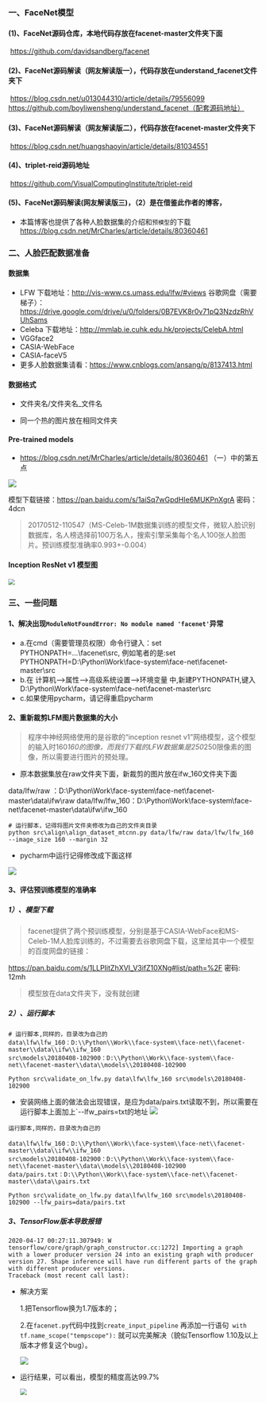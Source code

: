 ### 一、FaceNet模型

#### (1)、FaceNet源码仓库，本地代码存放在facenet-master文件夹下面
​			https://github.com/davidsandberg/facenet

#### (2)、FaceNet源码解读（网友解读版一），代码存放在understand_facenet文件夹下
​			https://blog.csdn.net/u013044310/article/details/79556099
​			https://github.com/boyliwensheng/understand_facenet（配套源码地址）

#### (3)、FaceNet源码解读（网友解读版二），代码存放在facenet-master文件夹下

​			https://blog.csdn.net/huangshaoyin/article/details/81034551

#### (4)、triplet-reid源码地址

​			https://github.com/VisualComputingInstitute/triplet-reid

#### (5)、FaceNet源码解读(网友解读版三)，（2）是在借鉴此作者的博客，
- 本篇博客也提供了各种人脸数据集的介绍和`预模型`的下载
            https://blog.csdn.net/MrCharles/article/details/80360461

### 二、人脸匹配数据准备
#### 数据集
- LFW  下载地址：http://vis-www.cs.umass.edu/lfw/#views  谷歌网盘（需要梯子）：https://drive.google.com/drive/u/0/folders/0B7EVK8r0v71pQ3NzdzRhVUhSams
- Celeba 下载地址：http://mmlab.ie.cuhk.edu.hk/projects/CelebA.html
- VGGface2
- CASIA-WebFace
- CASIA-faceV5
- 更多人脸数据集请看：https://www.cnblogs.com/ansang/p/8137413.html

#### 数据格式
- 文件夹名/文件夹名_文件名

- 同一个热的图片放在相同文件夹

  

#### Pre-trained models

-  https://blog.csdn.net/MrCharles/article/details/80360461  （一）中的第五点

![](https://ae01.alicdn.com/kf/Hbea52004ac754ea7a7883812f23fade2N.png)

模型下载链接：https://pan.baidu.com/s/1aiSq7wGpdHIe6MUKPnXgrA 密码：4dcn

> 20170512-110547（MS-Celeb-1M数据集训练的模型文件，微软人脸识别数据库，名人榜选择前100万名人，搜索引擎采集每个名人100张人脸图片。预训练模型准确率0.993+-0.004）



#### Inception ResNet v1 模型图

<img src="https://ae01.alicdn.com/kf/Hd053b820ced845f58090b433d513c8f3o.png" style="zoom:80%;" />


### 三、一些问题
#### 1、解决出现`ModuleNotFoundError: No module named 'facenet'`异常
- a.在cmd（需要管理员权限）命令行键入：set PYTHONPATH=...\facenet\src, 例如笔者的是:set PYTHONPATH=D:\Python\Work\face-system\face-net\facenet-master\src
- b.在 计算机-->属性-->高级系统设置-->环境变量 中,新建PYTHONPATH,键入 D:\Python\Work\face-system\face-net\facenet-master\src
- c.如果使用pycharm，请记得重启pycharm

#### 2、重新裁剪LFM图片数据集的大小

> 程序中神经网络使用的是谷歌的“inception resnet v1”网络模型，这个模型的输入时160*160的图像，而我们下载的LFW数据集是250*250限像素的图像，所以需要进行图片的预处理。

- 原本数据集放在raw文件夹下面，新裁剪的图片放在ifw_160文件夹下面

data/lfw/raw ：D:\\Python\\Work\\face-system\\face-net\\facenet-master\\data\\ifw\\raw
data/lfw/lfw_160：D:\\Python\\Work\\face-system\\face-net\\facenet-master\\data\\ifw\\ifw_160

```shell
# 运行脚本，记得将图片文件夹修改为自己的文件夹目录
python src\align\align_dataset_mtcnn.py data/lfw/raw data/lfw/lfw_160 --image_size 160 --margin 32
```

- pycharm中运行记得修改成下面这样

![](https://ae01.alicdn.com/kf/H8bfbd1bb2f2b474681a4a92b42731c65U.png)

#### 3、评估预训练模型的准确率

##### 1）、模型下载

> facenet提供了两个预训练模型，分别是基于CASIA-WebFace和MS-Celeb-1M人脸库训练的，不过需要去谷歌网盘下载，这里给其中一个模型的百度网盘的链接：

https://pan.baidu.com/s/1LLPIitZhXVI_V3ifZ10XNg#list/path=%2F 密码: 12mh
> 模型放在data文件夹下，没有就创建

##### 2）、运行脚本

```shell
# 运行脚本,同样的，目录改为自己的
data\lfw\lfw_160：D:\\Python\\Work\\face-system\\face-net\\facenet-master\\data\\ifw\\ifw_160
src\models\20180408-102900：D:\\Python\\Work\\face-system\\face-net\\facenet-master\\data\\models\\20180408-102900

Python src\validate_on_lfw.py data\lfw\lfw_160 src\models\20180408-102900
```
- 安装网络上面的做法会出现错误，是应为data/pairs.txt读取不到，所以需要在运行脚本上面加上`--lfw_pairs=txt的地址
![](https://ae01.alicdn.com/kf/H9f8ff6240a024da4821d07c405654677G.png)

```shell
运行脚本,同样的，目录改为自己的

data\lfw\lfw_160：D:\\Python\\Work\\face-system\\face-net\\facenet-master\\data\\ifw\\ifw_160
src\models\20180408-102900：D:\\Python\\Work\\face-system\\face-net\\facenet-master\\data\\models\\20180408-102900
data/pairs.txt：D:\\Python\\Work\\face-system\\face-net\\facenet-master\\data\\pairs.txt

Python src\validate_on_lfw.py data\lfw\lfw_160 src\models\20180408-102900 --lfw_pairs=data/pairs.txt
```

##### 3、TensorFlow版本导致报错

```shell
2020-04-17 00:27:11.307949: W tensorflow/core/graph/graph_constructor.cc:1272] Importing a graph with a lower producer version 24 into an existing graph with producer version 27. Shape inference will have run different parts of the graph with different producer versions.
Traceback (most recent call last):
```

- 解决方案

  1.把Tensorflow换为1.7版本的；

  2.在`facenet.py`代码中找到`create_input_pipeline` 再添加一行语句` with tf.name_scope("tempscope"):` 就可以完美解决（貌似Tensorflow 1.10及以上版本才修复这个bug）。

  ![](https://ae01.alicdn.com/kf/H2eb7b8dc5d984ecca4f52703467fb45b0.png)

- 运行结果，可以看出，模型的精度高达99.7%

  <img src="https://ae01.alicdn.com/kf/Hbe49c52d5942488fbed1296a0514254cW.png" style="zoom: 80%;" />

